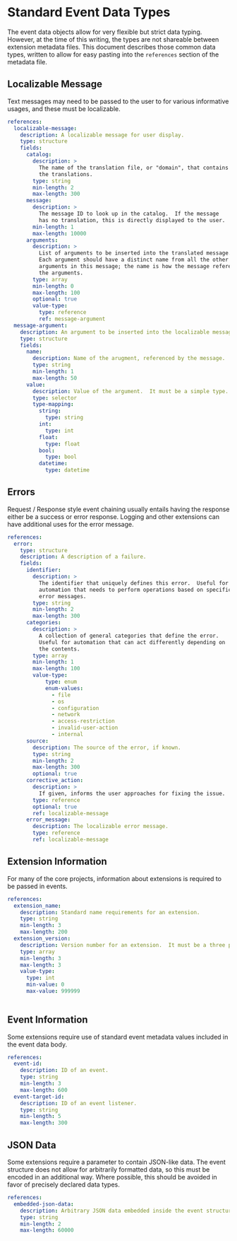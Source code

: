 # Standard Event Data Types

The event data objects allow for very flexible but strict data typing.  However, at the time of this writing, the types are not shareable between extension metadata files.  This document describes those common data types, written to allow for easy pasting into the `references` section of the metadata file.


## Localizable Message

Text messages may need to be passed to the user to for various informative usages, and these must be localizable.

```yaml
references:
  localizable-message:
    description: A localizable message for user display.
    type: structure
    fields:
      catalog:
        description: >
          The name of the translation file, or "domain", that contains
          the translations.
        type: string
        min-length: 2
        max-length: 300
      message:
        description: >
          The message ID to look up in the catalog.  If the message
          has no translation, this is directly displayed to the user.
        min-length: 1
        max-length: 10000
      arguments:
        description: >
          List of arguments to be inserted into the translated message.
          Each argument should have a distinct name from all the other
          arguments in this message; the name is how the message references
          the arguments.
        type: array
        min-length: 0
        max-length: 100
        optional: true
        value-type:
          type: reference
          ref: message-argument
  message-argument:
    description: An argument to be inserted into the localizable message.
    type: structure
    fields:
      name:
        description: Name of the arugment, referenced by the message.
        type: string
        min-length: 1
        max-length: 50
      value:
        description: Value of the argument.  It must be a simple type.
        type: selector
        type-mapping:
          string:
            type: string
          int:
            type: int
          float:
            type: float
          bool:
            type: bool
          datetime:
            type: datetime
```


## Errors

Request / Response style event chaining usually entails having the response either be a success or error response.  Logging and other extensions can have additional uses for the error message.

```yaml
references:
  error:
    type: structure
    description: A description of a failure.
    fields:
      identifier:
        description: >
          The identifier that uniquely defines this error.  Useful for
          automation that needs to perform operations based on specific
          error messages.
        type: string
        min-length: 2
        max-length: 300
      categories:
        description: >
          A collection of general categories that define the error.
          Useful for automation that can act differently depending on
          the contents.
        type: array
        min-length: 1
        max-length: 100
        value-type:
            type: enum
            enum-values:
              - file
              - os
              - configuration
              - network
              - access-restriction
              - invalid-user-action
              - internal
      source:
        description: The source of the error, if known.
        type: string
        min-length: 2
        max-length: 300
        optional: true
      corrective_action:
        description: >
          If given, informs the user approaches for fixing the issue.
        type: reference
        optional: true
        ref: localizable-message
      error_message:
        description: The localizable error message.
        type: reference
        ref: localizable-message
```


## Extension Information

For many of the core projects, information about extensions is required to be passed in events.

```yaml
references:
  extension_name:
    description: Standard name requirements for an extension.
    type: string
    min-length: 3
    max-length: 200
  extension_version:
    description: Version number for an extension.  It must be a three part number.
    type: array
    min-length: 3
    max-length: 3
    value-type:
      type: int
      min-value: 0
      max-value: 999999
  
```


## Event Information

Some extensions require use of standard event metadata values included in the event data body.

```yaml
references:
  event-id:
    description: ID of an event.
    type: string
    min-length: 3
    max-length: 600
  event-target-id:
    description: ID of an event listener.
    type: string
    min-length: 5
    max-length: 300
```


## JSON Data

Some extensions require a parameter to contain JSON-like data.  The event structure does not allow for arbitrarily formatted data, so this must be encoded in an additional way.  Where possible, this should be avoided in favor of precisely declared data types.

```yaml
references:
  embedded-json-data:
    description: Arbitrary JSON data embedded inside the event structure.
    type: string
    min-length: 2
    max-length: 60000
```
